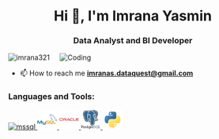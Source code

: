 <h1 align="center">Hi 👋, I'm Imrana Yasmin</h1>
<h3 align="center">Data Analyst and BI Developer</h3>

<img align="right" alt="Coding" width="400" src="https://miro.medium.com/v2/1*Owa2rsDG6Rwv1IM_RdsL3A.gif">

<p align="left"> <img src="https://komarev.com/ghpvc/?username=imrana321&label=Profile%20views&color=0e75b6&style=flat" alt="imrana321" /> </p>

- 📫 How to reach me **imranas.dataquest@gmail.com**


<h3 align="left">Languages and Tools:</h3>
<p align="left"> <a href="https://www.microsoft.com/en-us/sql-server" target="_blank" rel="noreferrer"> <img src="https://www.svgrepo.com/show/303229/microsoft-sql-server-logo.svg" alt="mssql" width="40" height="40"/> </a> <a href="https://www.mysql.com/" target="_blank" rel="noreferrer"> <img src="https://raw.githubusercontent.com/devicons/devicon/master/icons/mysql/mysql-original-wordmark.svg" alt="mysql" width="40" height="40"/> </a> <a href="https://www.oracle.com/" target="_blank" rel="noreferrer"> <img src="https://raw.githubusercontent.com/devicons/devicon/master/icons/oracle/oracle-original.svg" alt="oracle" width="40" height="40"/> </a> <a href="https://www.postgresql.org" target="_blank" rel="noreferrer"> <img src="https://raw.githubusercontent.com/devicons/devicon/master/icons/postgresql/postgresql-original-wordmark.svg" alt="postgresql" width="40" height="40"/> </a> <a href="https://www.python.org" target="_blank" rel="noreferrer"> <img src="https://raw.githubusercontent.com/devicons/devicon/master/icons/python/python-original.svg" alt="python" width="40" height="40"/> </a> </p>
